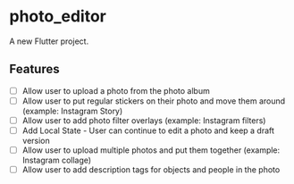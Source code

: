 # photo_editor

A new Flutter project.

## Features

- [ ] Allow user to upload a photo from the photo album
- [ ] Allow user to put regular stickers on their photo and move them around (example: Instagram Story)
- [ ] Allow user to add photo filter overlays (example: Instagram filters)
- [ ] Add Local State - User can continue to edit a photo and keep a draft version
- [ ] Allow user to upload multiple photos and put them together (example: Instagram collage)
- [ ] Allow user to add description tags for objects and people in the photo